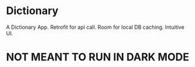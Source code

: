 # Dictionary
A Dictionary App. 
Retrofit for api call. 
Room for local DB caching. 
Intuitive UI.

# NOT MEANT TO RUN IN DARK MODE

